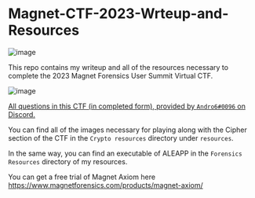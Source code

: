 # Magnet-CTF-2023-Wrteup-and-Resources
![image](https://user-images.githubusercontent.com/33331153/236711082-f0ec3a18-a790-41f2-93e6-14cadc9aaf0d.png)

This repo contains my writeup and all of the resources necessary to complete the 2023 Magnet Forensics User Summit Virtual CTF.

![image](https://user-images.githubusercontent.com/33331153/236711628-9166dab4-93ed-4df3-ba8e-317581625c25.png)

<ins> All questions in this CTF (in completed form), provided by ``Andro6#0096`` on Discord. </ins>

You can find all of the images necessary for playing along with the Cipher section of the CTF in the ``Crypto resources`` directory under ``resources``.

In the same way, you can find an executable of ALEAPP in the ``Forensics Resources`` directory of my resources.

You can get a free trial of Magnet Axiom here https://www.magnetforensics.com/products/magnet-axiom/

